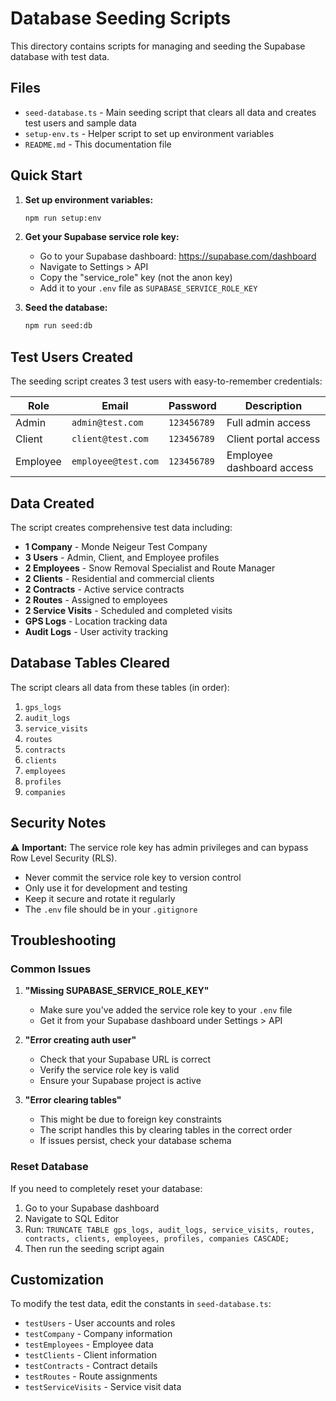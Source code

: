 # Database Seeding Scripts

This directory contains scripts for managing and seeding the Supabase database with test data.

## Files

- `seed-database.ts` - Main seeding script that clears all data and creates test users and sample data
- `setup-env.ts` - Helper script to set up environment variables
- `README.md` - This documentation file

## Quick Start

1. **Set up environment variables:**
   ```bash
   npm run setup:env
   ```

2. **Get your Supabase service role key:**
   - Go to your Supabase dashboard: https://supabase.com/dashboard
   - Navigate to Settings > API
   - Copy the "service_role" key (not the anon key)
   - Add it to your `.env` file as `SUPABASE_SERVICE_ROLE_KEY`

3. **Seed the database:**
   ```bash
   npm run seed:db
   ```

## Test Users Created

The seeding script creates 3 test users with easy-to-remember credentials:

| Role | Email | Password | Description |
|------|-------|----------|-------------|
| Admin | `admin@test.com` | `123456789` | Full admin access |
| Client | `client@test.com` | `123456789` | Client portal access |
| Employee | `employee@test.com` | `123456789` | Employee dashboard access |

## Data Created

The script creates comprehensive test data including:

- **1 Company** - Monde Neigeur Test Company
- **3 Users** - Admin, Client, and Employee profiles
- **2 Employees** - Snow Removal Specialist and Route Manager
- **2 Clients** - Residential and commercial clients
- **2 Contracts** - Active service contracts
- **2 Routes** - Assigned to employees
- **2 Service Visits** - Scheduled and completed visits
- **GPS Logs** - Location tracking data
- **Audit Logs** - User activity tracking

## Database Tables Cleared

The script clears all data from these tables (in order):

1. `gps_logs`
2. `audit_logs`
3. `service_visits`
4. `routes`
5. `contracts`
6. `clients`
7. `employees`
8. `profiles`
9. `companies`

## Security Notes

⚠️ **Important:** The service role key has admin privileges and can bypass Row Level Security (RLS). 

- Never commit the service role key to version control
- Only use it for development and testing
- Keep it secure and rotate it regularly
- The `.env` file should be in your `.gitignore`

## Troubleshooting

### Common Issues

1. **"Missing SUPABASE_SERVICE_ROLE_KEY"**
   - Make sure you've added the service role key to your `.env` file
   - Get it from your Supabase dashboard under Settings > API

2. **"Error creating auth user"**
   - Check that your Supabase URL is correct
   - Verify the service role key is valid
   - Ensure your Supabase project is active

3. **"Error clearing tables"**
   - This might be due to foreign key constraints
   - The script handles this by clearing tables in the correct order
   - If issues persist, check your database schema

### Reset Database

If you need to completely reset your database:

1. Go to your Supabase dashboard
2. Navigate to SQL Editor
3. Run: `TRUNCATE TABLE gps_logs, audit_logs, service_visits, routes, contracts, clients, employees, profiles, companies CASCADE;`
4. Then run the seeding script again

## Customization

To modify the test data, edit the constants in `seed-database.ts`:

- `testUsers` - User accounts and roles
- `testCompany` - Company information
- `testEmployees` - Employee data
- `testClients` - Client information
- `testContracts` - Contract details
- `testRoutes` - Route assignments
- `testServiceVisits` - Service visit data 